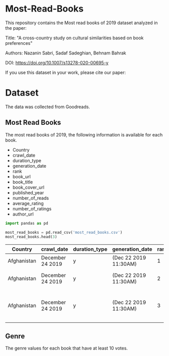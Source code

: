 # Most-Read-Books

This repository contains the Most read books of 2019 dataset analyzed in the paper:

Title: "A cross-country study on cultural similarities based on book preferences"

Authors: Nazanin Sabri, Sadaf Sadeghian, Behnam Bahrak

DOI: https://doi.org/10.1007/s13278-020-00695-y

If you use this dataset in your work, please cite our paper:


# Dataset

The data was collected from Goodreads. 

## Most Read Books
The most read books of 2019, the following information is available for each book. 

* Country
* crawl_date
* duration_type
* generation_date
* rank
* book_url
* book_title
* book_cover_url
* published_year
* number_of_reads
* average_rating
* number_of_ratings
* author_url


```python
import pandas as pd

most_read_books = pd.read_csv('most_read_books.csv')
most_read_books.head(3)
```


|Country|	crawl_date|	duration_type|	generation_date|	rank|	book_url|	book_title|	book_cover_url|	published_year|	number_of_reads|	average_rating|	number_of_ratings|	author_url|
|----|----|----|----|----|----|----|----|----|----|----|----|----|
|Afghanistan|	December 24 2019|	y|	(Dec 22 2019 11:30AM)|	1|	/book/show/38746485-becoming|	Becoming|	https://i.gr-assets.com/images/S/compressed.ph...|	2018|	10|	4.58|	333941|	https://www.goodreads.com/author/show/2338628....|
|Afghanistan|	December 24 2019|	y|	(Dec 22 2019 11:30AM)|	2|	/book/show/6642715-the-forty-rules-of-love|	The Forty Rules of Love|	https://i.gr-assets.com/images/S/compressed.ph...|	2009|	9|	4.16|	108593|	https://www.goodreads.com/author/show/6542440....|
|Afghanistan|	December 24 2019|	y|	(Dec 22 2019 11:30AM)|	3|	/book/show/38820046-21-lessons-for-the-21st-ce...|	21 Lessons for the 21st Century|	https://i.gr-assets.com/images/S/compressed.ph...|	2018|	9|	4.19|	50164|	https://www.goodreads.com/author/show/395812.Y...|


## Genre

The genre values for each book that have at least 10 votes. 
